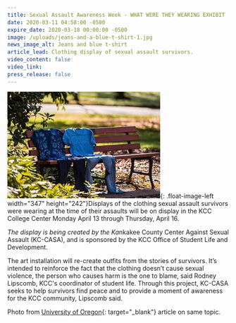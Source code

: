 ```yaml
---
title: Sexual Assault Awareness Week - WHAT WERE THEY WEARING EXHIBIT
date: 2020-03-11 04:58:00 -0500
expire_date: 2020-03-18 00:00:00 -0500
image: /uploads/jeans-and-a-blue-t-shirt-1.jpg
news_image_alt: Jeans and blue t-shirt
article_lead: Clothing display of sexual assault survivors.
video_content: false
video_link:
press_release: false
---
```


![](/uploads/jeans-and-a-blue-t-shirt-1.jpg){: .float-image-left width="347" height="242"}Displays of the clothing sexual assault survivors were wearing at the time of their assaults will be on display in the KCC College Center Monday April 13 through Thursday, April 16.&nbsp;

*The display is being created by the Ka*nkakee County Center Against Sexual Assault (KC-CASA), and is sponsored by the KCC Office of Student Life and Development.

The art installation will re-create outfits from the stories of survivors. It’s intended to reinforce the fact that the clothing doesn’t cause sexual violence, the person who causes harm is the one to blame, said Rodney Lipscomb, KCC's coordinator of student life. Through this project, KC-CASA seeks to help survivors find peace and to provide a moment of awareness for the KCC community, Lipscomb said.

Photo from [University of Oregon](https://www.forestry.oregonstate.edu/wwyw/stories){: target="_blank"} article on same topic.<br>&nbsp;